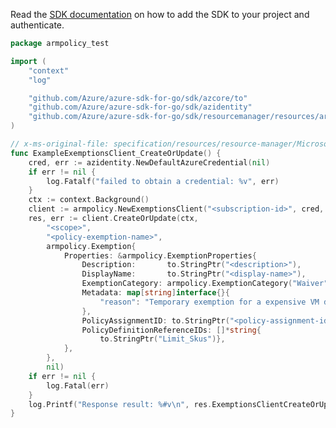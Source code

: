 Read the [SDK documentation](https://github.com/Azure/azure-sdk-for-go/blob/sdk%2Fresourcemanager%2Fresources%2Farmpolicy%2Fv0.3.1/sdk/resourcemanager/resources/armpolicy/README.md) on how to add the SDK to your project and authenticate.

```go
package armpolicy_test

import (
	"context"
	"log"

	"github.com/Azure/azure-sdk-for-go/sdk/azcore/to"
	"github.com/Azure/azure-sdk-for-go/sdk/azidentity"
	"github.com/Azure/azure-sdk-for-go/sdk/resourcemanager/resources/armpolicy"
)

// x-ms-original-file: specification/resources/resource-manager/Microsoft.Authorization/preview/2020-07-01-preview/examples/createOrUpdatePolicyExemption.json
func ExampleExemptionsClient_CreateOrUpdate() {
	cred, err := azidentity.NewDefaultAzureCredential(nil)
	if err != nil {
		log.Fatalf("failed to obtain a credential: %v", err)
	}
	ctx := context.Background()
	client := armpolicy.NewExemptionsClient("<subscription-id>", cred, nil)
	res, err := client.CreateOrUpdate(ctx,
		"<scope>",
		"<policy-exemption-name>",
		armpolicy.Exemption{
			Properties: &armpolicy.ExemptionProperties{
				Description:       to.StringPtr("<description>"),
				DisplayName:       to.StringPtr("<display-name>"),
				ExemptionCategory: armpolicy.ExemptionCategory("Waiver").ToPtr(),
				Metadata: map[string]interface{}{
					"reason": "Temporary exemption for a expensive VM demo",
				},
				PolicyAssignmentID: to.StringPtr("<policy-assignment-id>"),
				PolicyDefinitionReferenceIDs: []*string{
					to.StringPtr("Limit_Skus")},
			},
		},
		nil)
	if err != nil {
		log.Fatal(err)
	}
	log.Printf("Response result: %#v\n", res.ExemptionsClientCreateOrUpdateResult)
}
```
